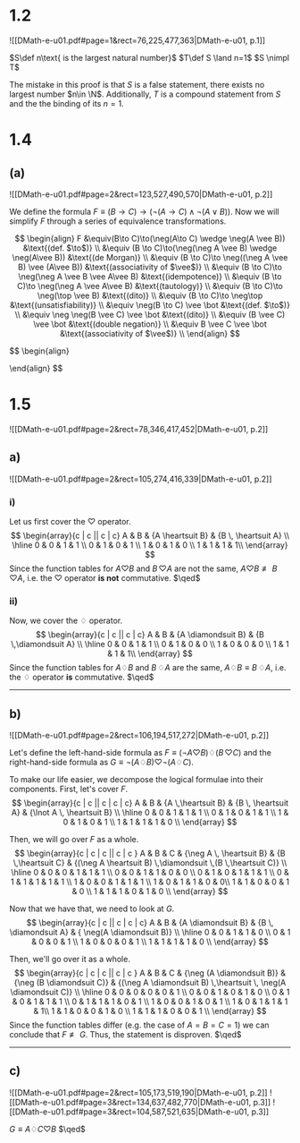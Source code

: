 
# 1.2
![[DMath-e-u01.pdf#page=1&rect=76,225,477,363|DMath-e-u01, p.1]]

$S\def n\text{ is the largest natural number}$ 
$T\def S \land n=1$
$S \nimpl T$

The mistake in this proof is that $S$ is a false statement, there exists no largest number $n\in \N$. Additionally, $T$ is a compound statement from $S$ and the the binding of its $n=1$. 

# 1.4
## (a)
![[DMath-e-u01.pdf#page=2&rect=123,527,490,570|DMath-e-u01, p.2]]

We define the formula $F \equiv(B\to C)\to(\neg(A\to C) \wedge \neg(A \vee B))$. Now we will simplify $F$ through a series of equivalence transformations.

$$
\begin{align}
F &\equiv(B\to C)\to(\neg(A\to C) \wedge \neg(A \vee B)) &\text{(def. $\to$)} \\
&\equiv (B \to C)\to(\neg(\neg A \vee B) \wedge \neg(A\vee B)) &\text{(de Morgan)} \\
&\equiv (B \to C)\to \neg((\neg A \vee B) \vee (A\vee B)) &\text{(associativity of $\vee$)} \\
&\equiv (B \to C)\to \neg(\neg A \vee B \vee A\vee B) &\text{(idempotence)} \\
&\equiv (B \to C)\to \neg(\neg A \vee A\vee B) &\text{(tautology)} \\
&\equiv (B \to C)\to \neg(\top \vee B) &\text{(dito)} \\
&\equiv (B \to C)\to \neg\top &\text{(unsatisfiability)} \\
&\equiv \neg(B \to C) \vee \bot &\text{(def. $\to$)} \\
&\equiv \neg \neg(B \vee C) \vee \bot &\text{(dito)} \\
&\equiv (B \vee C) \vee \bot &\text{(double negation)} \\
&\equiv B \vee C \vee \bot &\text{(associativity of $\vee$)} \\
\end{align}
$$


$$
\begin{align}

\end{align}
$$

# 1.5
![[DMath-e-u01.pdf#page=2&rect=78,346,417,452|DMath-e-u01, p.2]]

## a)
![[DMath-e-u01.pdf#page=2&rect=105,274,416,339|DMath-e-u01, p.2]]

### i)
Let us first cover the $\heartsuit$ operator.
$$
\begin{array}{c | c || c | c}
A & B & {A \heartsuit B} & {B \, \heartsuit A} \\
\hline
0 & 0 & 1 & 1 \\
0 & 1 & 0 & 1 \\
1 & 0 & 1 & 0 \\
1 & 1 & 1 & 1\\
\end{array}
$$
Since the function tables for $A \heartsuit B$ and $B \, \heartsuit A$ are not the same, $A \heartsuit B \not\equiv B \, \heartsuit A$, i.e. the $\heartsuit$ operator **is not** commutative.
$\qed$

### ii)
Now, we cover the $\diamondsuit$ operator.
$$
\begin{array}{c | c || c | c}
A & B & {A \diamondsuit B} & {B \,\diamondsuit A} \\
\hline
0 & 0 & 1 & 1 \\
0 & 1 & 0 & 0 \\
1 & 0 & 0 & 0 \\
1 & 1 & 1 & 1\\
\end{array}
$$
Since the function tables for $A \diamondsuit B$ and $B \, \diamondsuit A$ are the same, $A\diamondsuit B \equiv B \,\diamondsuit A$, i.e. the $\diamondsuit$ operator **is** commutative.
$\qed$

___

## b)
![[DMath-e-u01.pdf#page=2&rect=106,194,517,272|DMath-e-u01, p.2]]

Let's define the left-hand-side formula as $F\equiv (\neg A \heartsuit B) \diamondsuit (B \,\heartsuit C)$ and the right-hand-side formula as $G \equiv \neg(A\diamondsuit B) \heartsuit \neg(A\diamondsuit C)$.

To make our life easier, we decompose the logical formulae into their components. First, let's cover $F$.
$$
\begin{array}{c | c || c | c | c}
A & B & {A \,\heartsuit B} & {B \, \heartsuit A} & {\lnot A \, \heartsuit B} \\
\hline
0 & 0 & 1 & 1 & 1 \\
0 & 1 & 0 & 1 & 1 \\
1 & 0 & 1 & 0 & 1 \\
1 & 1 & 1 & 1 & 0 \\
\end{array}
$$
 
 Then, we will go over $F$ as a whole.
$$
\begin{array}{c | c | c || c | c }
A & B & C & {\neg A \, \heartsuit B} & {B \,\heartsuit C} & {(\neg A \heartsuit B) \,\diamondsuit \,(B \,\heartsuit C)} \\
\hline
0 & 0 & 0 & 1 & 1 & 1 \\
0 & 0 & 1 & 1 & 0 & 0 \\
0 & 1 & 0 & 1 & 1 & 1 \\
0 & 1 & 1 & 1 & 1 & 1 \\
1 & 0 & 0 & 1 & 1 & 1 \\
1 & 0 & 1 & 1 & 0 & 0\\
1 & 1 & 0 & 0 & 1 & 0 \\
1 & 1 & 1 & 0 & 1 & 0 \\
\end{array}
$$


Now that we have that, we need to look at $G$.
$$
\begin{array}{c | c || c | c | c}
A & B & {A \diamondsuit B} & {B \, \diamondsuit A} & { \neg(A \diamondsuit B)} \\
\hline
0 & 0 & 1 & 1 & 0 \\
0 & 1 & 0 & 0 & 1 \\
1 & 0 & 0 & 0 & 1 \\
1 & 1 & 1 & 1 & 0 \\
\end{array}
$$

Then, we'll go over it as a whole.
$$
\begin{array}{c | c | c || c | c }
A & B & C & {\neg  (A \diamondsuit B)} & {\neg (B \diamondsuit C)} & {(\neg A \diamondsuit B) \,\heartsuit \, \neg(A \diamondsuit C)} \\
\hline
0 & 0 & 0 & 0 & 0 & 1 \\
0 & 0 & 1 & 0 & 1 & 0 \\
0 & 1 & 0 & 1 & 1 & 1 \\
0 & 1 & 1 & 1 & 0 & 1 \\
1 & 0 & 0 & 1 & 0 & 1 \\
1 & 0 & 1 & 1 & 1 & 1\\
1 & 1 & 0 & 0 & 1 & 0 \\
1 & 1 & 1 & 0 & 0 & 1 \\
\end{array}
$$
Since the function tables differ (e.g. the case of $A = B = C = 1$) we can conclude that $F \not \equiv G$. Thus, the statement is disproven. $\qed$

___

## c)
![[DMath-e-u01.pdf#page=2&rect=105,173,519,190|DMath-e-u01, p.2]]
![[DMath-e-u01.pdf#page=3&rect=134,637,482,770|DMath-e-u01, p.3]]
![[DMath-e-u01.pdf#page=3&rect=104,587,521,635|DMath-e-u01, p.3]]

$G\equiv A \diamondsuit C \heartsuit B$
$\qed$